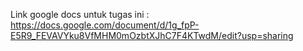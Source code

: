 Link google docs untuk tugas ini :  https://docs.google.com/document/d/1g_fpP-E5R9_FEVAVYku8VfMHM0mOzbtXJhC7F4KTwdM/edit?usp=sharing